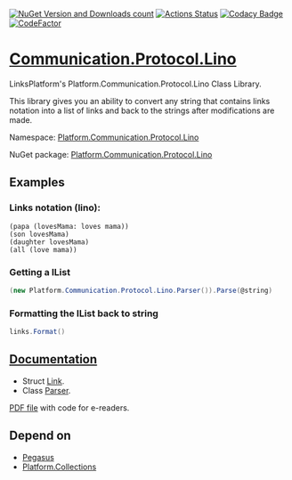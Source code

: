 [![NuGet Version and Downloads count](https://buildstats.info/nuget/Platform.Communication.Protocol.Lino)](https://www.nuget.org/packages/Platform.Communication.Protocol.Lino)
[![Actions Status](https://github.com/linksplatform/Communication.Protocol.Lino/workflows/CD/badge.svg)](https://github.com/linksplatform/Communication.Protocol.Lino/actions?workflow=CD)
[![Codacy Badge](https://api.codacy.com/project/badge/Grade/c25f708dc08b4f7e8d96c671378bb1ad)](https://app.codacy.com/app/drakonard/Communication.Protocol.Lino?utm_source=github.com&utm_medium=referral&utm_content=linksplatform/Communication.Protocol.Lino&utm_campaign=Badge_Grade_Dashboard)
[![CodeFactor](https://www.codefactor.io/repository/github/linksplatform/Communication.Protocol.Lino/badge)](https://www.codefactor.io/repository/github/linksplatform/Communication.Protocol.Lino)

# [Communication.Protocol.Lino](https://github.com/linksplatform/Communication.Protocol.Lino)
LinksPlatform's Platform.Communication.Protocol.Lino Class Library.

This library gives you an ability to convert any string that contains links notation into a list of links and back to the strings after modifications are made.

Namespace: [Platform.Communication.Protocol.Lino](https://linksplatform.github.io/Communication.Protocol.Lino/api/Platform.Communication.Protocol.Lino.html)

NuGet package: [Platform.Communication.Protocol.Lino](https://www.nuget.org/packages/Platform.Communication.Protocol.Lino)

## Examples
### Links notation (lino):
```
(papa (lovesMama: loves mama))
(son lovesMama)
(daughter lovesMama)
(all (love mama))
```
### Getting a IList<Link>
```C#
(new Platform.Communication.Protocol.Lino.Parser()).Parse(@string)
```
### Formatting the IList<Link> back to string
```C#
links.Format()
```

## [Documentation](https://linksplatform.github.io/Communication.Protocol.Lino)
*   Struct [Link](https://linksplatform.github.io/Communication.Protocol.Lino/api/Platform.Communication.Protocol.Lino.Link.html).
*   Class [Parser](https://linksplatform.github.io/Communication.Protocol.Lino/api/Platform.Communication.Protocol.Lino.Parser.html).

[PDF file](https://linksplatform.github.io/Communication.Protocol.Lino/Platform.Communication.Protocol.Lino.pdf) with code for e-readers.

## Depend on
*   [Pegasus](https://github.com/otac0n/Pegasus)
*   [Platform.Collections](https://github.com/linksplatform/Collections)
